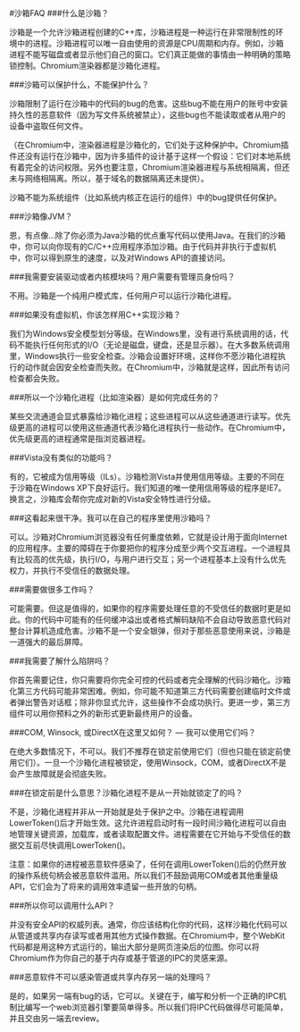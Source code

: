 #沙箱FAQ
###什么是沙箱？

沙箱是一个允许沙箱进程创建的C++库，沙箱进程是一种运行在非常限制性的环境中的进程。沙箱进程可以唯一自由使用的资源是CPU周期和内存。例如，沙箱进程不能写磁盘或者显示他们自己的窗口。它们真正能做的事情由一种明确的策略锁控制。Chromium渲染器都是沙箱化进程。


###沙箱可以保护什么，不能保护什么？

沙箱限制了运行在沙箱中的代码的bug的危害。这些bug不能在用户的账号中安装持久性的恶意软件（因为写文件系统被禁止），这些bug也不能读取或者从用户的设备中盗取任何文件。

（在Chromium中，渲染器进程是沙箱化的，它们处于这种保护中。Chromium插件还没有运行在沙箱中，因为许多插件的设计基于这样一个假设：它们对本地系统有着完全的访问权限。另外也要注意，Chromium渲染器进程与系统相隔离，但还未与网络相隔离。所以，基于域名的数据隔离还未提供）。

沙箱不能为系统组件（比如系统内核正在运行的组件）中的bug提供任何保护。


###沙箱像JVM？

恩，有点像...除了你必须为Java沙箱的优点重写代码以使用Java。在我们的沙箱中，你可以向你现有的C/C++应用程序添加沙箱。由于代码并非执行于虚拟机中，你可以得到原生的速度，以及对Windows API的直接访问。


###我需要安装驱动或者内核模块吗？用户需要有管理员身份吗？

不用。沙箱是一个纯用户模式库，任何用户可以运行沙箱化进程。

###如果没有虚拟机，你该怎样用C++实现沙箱？

我们为Windows安全模型划分等级。在Windows里，没有进行系统调用的话，代码不能执行任何形式的I/O（无论是磁盘，键盘，还是显示器）。在大多数系统调用里，Windows执行一些安全检查。沙箱会设置好环境，这样你不愿沙箱化进程执行的动作就会因安全检查而失败。在Chromium中，沙箱就是这样，因此所有访问检查都会失败。


###所以一个沙箱化进程（比如渲染器）是如何完成任务的？

某些交流通道会显式暴露给沙箱化进程；这些进程可以从这些通道进行读写。优先级更高的进程可以使用这些通道代表沙箱化进程执行一些动作。在Chromium中，优先级更高的进程通常是指浏览器进程。


###Vista没有类似的功能吗？

有的，它被成为信用等级（ILs）。沙箱检测Vista并使用信用等级。主要的不同在于沙箱在Windows XP下良好运行。我们知道的唯一使用信用等级的程序是IE7。换言之，沙箱库会帮你完成对新的Vista安全特性进行分级。


###这看起来很干净。我可以在自己的程序里使用沙箱吗？

可以。沙箱对Chromium浏览器没有任何重度依赖，它就是设计用于面向Internet的应用程序。主要的障碍在于你要把你的程序分成至少两个交互进程。一个进程具有比较高的优先级，执行I/O，与用户进行交互；另一个进程基本上没有什么优先权力，并执行不受信任的数据处理。


###需要做很多工作吗？

可能需要。但这是值得的，如果你的程序需要处理任意的不受信任的数据时更是如此。你的代码中可能有的任何缓冲溢出或者格式解码缺陷不会自动导致恶意代码对整台计算机造成危害。沙箱不是一个安全银弹，但对于那些恶意使用来说，沙箱是一道强大的最后屏障。


###我需要了解什么陷阱吗？

你首先需要记住，你只需要将你完全可控的代码或者完全理解的代码沙箱化。沙箱化第三方代码可能非常困难。例如，你可能不知道第三方代码需要创建临时文件或者弹出警告对话框；除非你显式允许，这些操作不会成功执行。更进一步，第三方组件可以用你预料之外的新形式更新最终用户的设备。


###COM, Winsock, 或DirectX在这里又如何？ — 我可以使用它们吗？

在绝大多数情况下，不可以。我们不推荐在锁定前使用它们（但也只能在锁定前使用它们）。一旦一个沙箱化进程被锁定，使用Winsock，COM，或者DirectX不是会产生故障就是会彻底失败。


###在锁定前是什么意思？沙箱化进程不是从一开始就锁定了的吗？

不是，沙箱化进程并非从一开始就是处于保护之中。沙箱在进程调用LowerToken()后才开始生效。这允许进程启动时有一段时间沙箱化进程可以自由地管理关键资源，加载库，或者读取配置文件。进程需要在它开始与不受信任的数据交互前尽快调用LowerToken()。

注意：如果你的进程被恶意软件感染了，任何在调用LowerToken()后的仍然开放的操作系统句柄会被恶意软件滥用。所以我们不鼓励调用COM或者其他重量级API，它们会为了将来的调用效率遗留一些开放的句柄。


###所以你可以调用什么API？

并没有安全API的权威列表。通常，你应该结构化你的代码，这样沙箱化代码可以从管道或共享内存读写或者用其他方式操作数据。在Chromium中，整个WebKit代码都是用这种方式运行的，输出大部分是网页渲染后的位图。你可以将Chromium作为你自己的基于内存或基于管道的IPC的灵感来源。


###恶意软件不可以感染管道或共享内存另一端的处理吗？

是的，如果另一端有bug的话，它可以。关键在于，编写和分析一个正确的IPC机制比编写一个web浏览器引擎要简单得多。所以我们将IPC代码做得尽可能简单，并且交由另一端去review。
